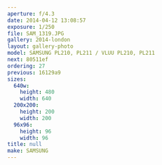 ```yaml
---
aperture: f/4.3
date: 2014-04-12 13:08:57
exposure: 1/250
file: SAM_1319.JPG
gallery: 2014-london
layout: gallery-photo
model: SAMSUNG PL210, PL211 / VLUU PL210, PL211
next: 80511ef
ordering: 27
previous: 16129a9
sizes:
  640w:
    height: 480
    width: 640
  200x200:
    height: 200
    width: 200
  96x96:
    height: 96
    width: 96
title: null
make: SAMSUNG
---
```

